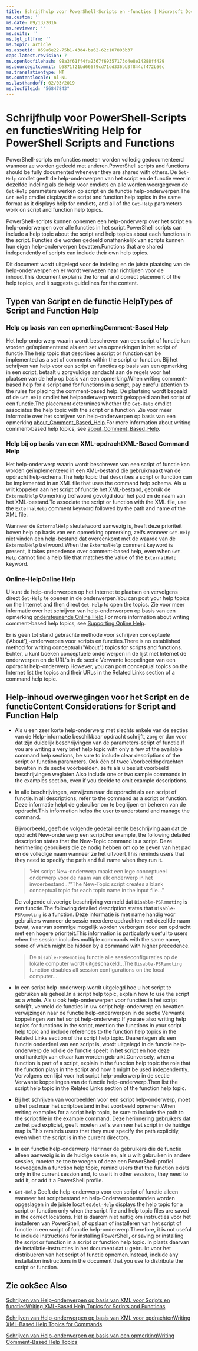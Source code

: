 ```yaml
---
title: Schrijfhulp voor PowerShell-Scripts en -functies | Microsoft Docs
ms.custom: ''
ms.date: 09/13/2016
ms.reviewer: ''
ms.suite: ''
ms.tgt_pltfrm: ''
ms.topic: article
ms.assetid: 859a6e22-75b1-43d4-ba62-62c107803b37
caps.latest.revision: 7
ms.openlocfilehash: 98a3f61ff4fa2367f69357173d4e8e14288ff429
ms.sourcegitcommit: b6871f21bd666f9cd71dd336bb3f844cf472b56c
ms.translationtype: MT
ms.contentlocale: nl-NL
ms.lasthandoff: 02/03/2019
ms.locfileid: "56847843"
---
```

# <a name="writing-help-for-powershell-scripts-and-functions"></a><span data-ttu-id="23813-102">Schrijfhulp voor PowerShell-Scripts en functies</span><span class="sxs-lookup"><span data-stu-id="23813-102">Writing Help for PowerShell Scripts and Functions</span></span>

<span data-ttu-id="23813-103">PowerShell-scripts en functies moeten worden volledig gedocumenteerd wanneer ze worden gedeeld met anderen.</span><span class="sxs-lookup"><span data-stu-id="23813-103">PowerShell scripts and functions should be fully documented whenever they are shared with others.</span></span>
<span data-ttu-id="23813-104">De `Get-Help` cmdlet geeft de help-onderwerpen van het script en de functie weer in dezelfde indeling als de help voor cmdlets en alle worden weergegeven de `Get-Help` parameters werken op script en de functie help-onderwerpen.</span><span class="sxs-lookup"><span data-stu-id="23813-104">The `Get-Help` cmdlet displays the script and function help topics in the same format as it displays help for cmdlets, and all of the `Get-Help` parameters work on script and function help topics.</span></span>

<span data-ttu-id="23813-105">PowerShell-scripts kunnen opnemen een help-onderwerp over het script en help-onderwerpen over alle functies in het script.</span><span class="sxs-lookup"><span data-stu-id="23813-105">PowerShell scripts can include a help topic about the script and help topics about each functions in the script.</span></span>
<span data-ttu-id="23813-106">Functies die worden gedeeld onafhankelijk van scripts kunnen hun eigen help-onderwerpen bevatten.</span><span class="sxs-lookup"><span data-stu-id="23813-106">Functions that are shared independently of scripts can include their own help topics.</span></span>

<span data-ttu-id="23813-107">Dit document wordt uitgelegd voor de indeling en de juiste plaatsing van de help-onderwerpen en er wordt verwezen naar richtlijnen voor de inhoud.</span><span class="sxs-lookup"><span data-stu-id="23813-107">This document explains the format and correct placement of the help topics, and it suggests guidelines for the content.</span></span>

## <a name="types-of-script-and-function-help"></a><span data-ttu-id="23813-108">Typen van Script en de functie Help</span><span class="sxs-lookup"><span data-stu-id="23813-108">Types of Script and Function Help</span></span>

### <a name="comment-based-help"></a><span data-ttu-id="23813-109">Help op basis van een opmerking</span><span class="sxs-lookup"><span data-stu-id="23813-109">Comment-Based Help</span></span>
<span data-ttu-id="23813-110">Het help-onderwerp waarin wordt beschreven van een script of functie kan worden geïmplementeerd als een set van opmerkingen in het script of functie.</span><span class="sxs-lookup"><span data-stu-id="23813-110">The help topic that describes a script or function can be implemented as a set of comments within the script or function.</span></span>
<span data-ttu-id="23813-111">Bij het schrijven van help voor een script en functies op basis van een opmerking in een script, betaalt u zorgvuldige aandacht aan de regels voor het plaatsen van de help op basis van een opmerking.</span><span class="sxs-lookup"><span data-stu-id="23813-111">When writing comment-based help for a script and for functions in a script, pay careful attention to the rules for placing the comment-based help.</span></span>
<span data-ttu-id="23813-112">De plaatsing wordt bepaald of de `Get-Help` cmdlet het helponderwerp wordt gekoppeld aan het script of een functie.</span><span class="sxs-lookup"><span data-stu-id="23813-112">The placement determines whether the `Get-Help` cmdlet associates the help topic with the script or a function.</span></span>
<span data-ttu-id="23813-113">Zie voor meer informatie over het schrijven van help-onderwerpen op basis van een opmerking [about_Comment_Based_Help](/powershell/module/microsoft.powershell.core/about/about_comment_based_help).</span><span class="sxs-lookup"><span data-stu-id="23813-113">For more information about writing comment-based help topics, see [about_Comment_Based_Help](/powershell/module/microsoft.powershell.core/about/about_comment_based_help).</span></span>

### <a name="xml-based-command-help"></a><span data-ttu-id="23813-114">Help bij op basis van een XML-opdracht</span><span class="sxs-lookup"><span data-stu-id="23813-114">XML-Based Command Help</span></span>
<span data-ttu-id="23813-115">Het help-onderwerp waarin wordt beschreven van een script of functie kan worden geïmplementeerd in een XML-bestand die gebruikmaakt van de opdracht help-schema.</span><span class="sxs-lookup"><span data-stu-id="23813-115">The help topic that describes a script or function can be implemented in an XML file that uses the command help schema.</span></span>
<span data-ttu-id="23813-116">Als u wilt koppelen aan het script of functie het XML-bestand, gebruik de `ExternalHelp` Opmerking trefwoord gevolgd door het pad en de naam van het XML-bestand.</span><span class="sxs-lookup"><span data-stu-id="23813-116">To associate the script or function with the XML file, use the `ExternalHelp` comment keyword followed by the path and name of the XML file.</span></span>

<span data-ttu-id="23813-117">Wanneer de `ExternalHelp` sleutelwoord aanwezig is, heeft deze prioriteit boven help op basis van een opmerking opmerking, zelfs wanneer `Get-Help` niet vinden een help-bestand dat overeenkomt met de waarde van de `ExternalHelp` trefwoord.</span><span class="sxs-lookup"><span data-stu-id="23813-117">When the `ExternalHelp` comment keyword is present, it takes precedence over comment-based help, even when `Get-Help` cannot find a help file that matches the value of the `ExternalHelp` keyword.</span></span>

### <a name="online-help"></a><span data-ttu-id="23813-118">Online-Help</span><span class="sxs-lookup"><span data-stu-id="23813-118">Online Help</span></span>
<span data-ttu-id="23813-119">U kunt de help-onderwerpen op het Internet te plaatsen en vervolgens direct `Get-Help` te openen in de onderwerpen.</span><span class="sxs-lookup"><span data-stu-id="23813-119">You can post your help topics on the Internet and then direct `Get-Help` to open the topics.</span></span>
<span data-ttu-id="23813-120">Zie voor meer informatie over het schrijven van help-onderwerpen op basis van een opmerking [ondersteunende Online Help](../module/supporting-online-help.md).</span><span class="sxs-lookup"><span data-stu-id="23813-120">For more information about writing comment-based help topics, see [Supporting Online Help](../module/supporting-online-help.md).</span></span>

<span data-ttu-id="23813-121">Er is geen tot stand gebrachte methode voor schrijven conceptuele ('About'),-onderwerpen voor scripts en functies.</span><span class="sxs-lookup"><span data-stu-id="23813-121">There is no established method for writing conceptual ("About") topics for scripts and functions.</span></span>
<span data-ttu-id="23813-122">Echter, u kunt boeken conceptuele onderwerpen in de lijst met Internet de onderwerpen en de URL's in de sectie Verwante koppelingen van een opdracht help-onderwerp.</span><span class="sxs-lookup"><span data-stu-id="23813-122">However, you can post conceptual topics on the Internet list the topics and their URLs in the Related Links section of a command help topic.</span></span>

## <a name="content-considerations-for-script-and-function-help"></a><span data-ttu-id="23813-123">Help-inhoud overwegingen voor het Script en de functie</span><span class="sxs-lookup"><span data-stu-id="23813-123">Content Considerations for Script and Function Help</span></span>

- <span data-ttu-id="23813-124">Als u een zeer korte help-onderwerp met slechts enkele van de secties van de Help-informatie beschikbaar opdracht schrijft, zorg er dan voor dat zijn duidelijk beschrijvingen van de parameters-script of functie.</span><span class="sxs-lookup"><span data-stu-id="23813-124">If you are writing a very brief help topic with only a few of the available command help sections, be sure to include clear descriptions of the script or function parameters.</span></span> <span data-ttu-id="23813-125">Ook één of twee Voorbeeldopdrachten bevatten in de sectie voorbeelden, zelfs als u besluit voorbeeld beschrijvingen weglaten.</span><span class="sxs-lookup"><span data-stu-id="23813-125">Also include one or two sample commands in the examples section, even if you decide to omit example descriptions.</span></span>

- <span data-ttu-id="23813-126">In alle beschrijvingen, verwijzen naar de opdracht als een script of functie.</span><span class="sxs-lookup"><span data-stu-id="23813-126">In all descriptions, refer to the command as a script or function.</span></span> <span data-ttu-id="23813-127">Deze informatie helpt de gebruiker om te begrijpen en beheren van de opdracht.</span><span class="sxs-lookup"><span data-stu-id="23813-127">This information helps the user to understand and manage the command.</span></span>

  <span data-ttu-id="23813-128">Bijvoorbeeld, geeft de volgende gedetailleerde beschrijving aan dat de opdracht New-onderwerp een script.</span><span class="sxs-lookup"><span data-stu-id="23813-128">For example, the following detailed description states that the New-Topic command is a script.</span></span> <span data-ttu-id="23813-129">Deze herinnering gebruikers die ze nodig hebben om op te geven van het pad en de volledige naam wanneer ze het uitvoert.</span><span class="sxs-lookup"><span data-stu-id="23813-129">This reminds users that they need to specify the path and full name when they run it.</span></span>

  > <span data-ttu-id="23813-130">'Het script New-onderwerp maakt een lege conceptueel onderwerp voor de naam van elk onderwerp in het invoerbestand...'</span><span class="sxs-lookup"><span data-stu-id="23813-130">"The New-Topic script creates a blank conceptual topic for each topic name in the input file..."</span></span>

  <span data-ttu-id="23813-131">De volgende uitvoerige beschrijving vermeld dat `Disable-PSRemoting` is een functie.</span><span class="sxs-lookup"><span data-stu-id="23813-131">The following detailed description states that `Disable-PSRemoting` is a function.</span></span> <span data-ttu-id="23813-132">Deze informatie is met name handig voor gebruikers wanneer de sessie meerdere opdrachten met dezelfde naam bevat, waarvan sommige mogelijk worden verborgen door een opdracht met een hogere prioriteit.</span><span class="sxs-lookup"><span data-stu-id="23813-132">This information is particularly useful to users when the session includes multiple commands with the same name, some of which might be hidden by a command with higher precedence.</span></span>

  > <span data-ttu-id="23813-133">De `Disable-PSRemoting` functie alle sessieconfiguraties op de lokale computer wordt uitgeschakeld...</span><span class="sxs-lookup"><span data-stu-id="23813-133">The `Disable-PSRemoting` function disables all session configurations on the local computer...</span></span>

- <span data-ttu-id="23813-134">In een script help-onderwerp wordt uitgelegd hoe u het script te gebruiken als geheel.</span><span class="sxs-lookup"><span data-stu-id="23813-134">In a script help topic, explain how to use the script as a whole.</span></span> <span data-ttu-id="23813-135">Als u ook help-onderwerpen voor functies in het script schrijft, vermeld de functies in uw script help-onderwerp en bevatten verwijzingen naar de functie help-onderwerpen in de sectie Verwante koppelingen van het script help-onderwerp.</span><span class="sxs-lookup"><span data-stu-id="23813-135">If you are also writing help topics for functions in the script, mention the functions in your script help topic and include references to the function help topics in the Related Links section of the script help topic.</span></span> <span data-ttu-id="23813-136">Daarentegen als een functie onderdeel van een script is, wordt uitgelegd in de functie help-onderwerp de rol die de functie speelt in het script en hoe deze onafhankelijk van elkaar kan worden gebruikt.</span><span class="sxs-lookup"><span data-stu-id="23813-136">Conversely, when a function is part of a script, explain in the function help topic the role that the function plays in the script and how it might be used independently.</span></span> <span data-ttu-id="23813-137">Vervolgens een lijst voor het script help-onderwerp in de sectie Verwante koppelingen van de functie help-onderwerp.</span><span class="sxs-lookup"><span data-stu-id="23813-137">Then list the script help topic in the Related Links section of the function help topic.</span></span>

- <span data-ttu-id="23813-138">Bij het schrijven van voorbeelden voor een script help-onderwerp, moet u het pad naar het scriptbestand in het voorbeeld opnemen.</span><span class="sxs-lookup"><span data-stu-id="23813-138">When writing examples for a script help topic, be sure to include the path to the script file in the example command.</span></span> <span data-ttu-id="23813-139">Deze herinnering gebruikers dat ze het pad expliciet, geeft moeten zelfs wanneer het script in de huidige map is.</span><span class="sxs-lookup"><span data-stu-id="23813-139">This reminds users that they must specify the path explicitly, even when the script is in the current directory.</span></span>

- <span data-ttu-id="23813-140">In een functie help-onderwerp Herinner de gebruikers die de functie alleen aanwezig is in de huidige sessie en, als u wilt gebruiken in andere sessies, moeten ze toe te voegen of deze een PowerShell-profiel toevoegen.</span><span class="sxs-lookup"><span data-stu-id="23813-140">In a function help topic, remind users that the function exists only in the current session and, to use it in other sessions, they need to add it, or add it a PowerShell profile.</span></span>

- <span data-ttu-id="23813-141">`Get-Help` Geeft de help-onderwerp voor een script of functie alleen wanneer het scriptbestand en help-Onderwerpbestanden worden opgeslagen in de juiste locaties.</span><span class="sxs-lookup"><span data-stu-id="23813-141">`Get-Help` displays the help topic for a script or function only when the script file and help topic files are saved in the correct locations.</span></span> <span data-ttu-id="23813-142">Het is daarom niet nuttig om instructies voor het installeren van PowerShell, of opslaan of installeren van het script of functie in een script of functie help-onderwerp.</span><span class="sxs-lookup"><span data-stu-id="23813-142">Therefore, it is not useful to include instructions for installing PowerShell, or saving or installing the script or function in a script or function help topic.</span></span> <span data-ttu-id="23813-143">In plaats daarvan de installatie-instructies in het document dat u gebruikt voor het distribueren van het script of functie opnemen.</span><span class="sxs-lookup"><span data-stu-id="23813-143">Instead, include any installation instructions in the document that you use to distribute the script or function.</span></span>

## <a name="see-also"></a><span data-ttu-id="23813-144">Zie ook</span><span class="sxs-lookup"><span data-stu-id="23813-144">See Also</span></span>

 [<span data-ttu-id="23813-145">Schrijven van Help-onderwerpen op basis van XML voor Scripts en functies</span><span class="sxs-lookup"><span data-stu-id="23813-145">Writing XML-Based Help Topics for Scripts and Functions</span></span>](./writing-xml-based-help-topics-for-scripts-and-functions.md)

 [<span data-ttu-id="23813-146">Schrijven van Help-onderwerpen op basis van XML voor opdrachten</span><span class="sxs-lookup"><span data-stu-id="23813-146">Writing XML-Based Help Topics for Commands</span></span>](./writing-xml-based-help-topics-for-commands.md)

 [<span data-ttu-id="23813-147">Schrijven van Help-onderwerpen op basis van een opmerking</span><span class="sxs-lookup"><span data-stu-id="23813-147">Writing Comment-Based Help Topics</span></span>](./writing-comment-based-help-topics.md)

